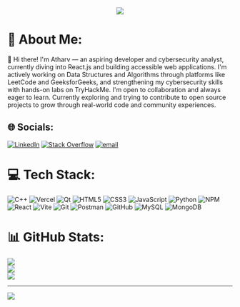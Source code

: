 
<div align="center">
  <img src="https://quotes-github-readme.vercel.app/api?type=horizontal&theme=dark" />
</div>

# 💫 About Me:
👋 Hi there! I'm Atharv — an aspiring developer and cybersecurity analyst, currently diving into React.js and building accessible web applications. I'm actively working on Data Structures and Algorithms through platforms like LeetCode and GeeksforGeeks, and strengthening my cybersecurity skills with hands-on labs on TryHackMe. I'm open to collaboration and always eager to learn. Currently exploring and trying to contribute to open source projects to grow through real-world code and community experiences. 


## 🌐 Socials:
[![LinkedIn](https://img.shields.io/badge/LinkedIn-%230077B5.svg?logo=linkedin&logoColor=white)](https://linkedin.com/in/https://www.linkedin.com/in/atharv-bhavsar-6a978a2) [![Stack Overflow](https://img.shields.io/badge/-Stackoverflow-FE7A16?logo=stack-overflow&logoColor=white)](https://stackoverflow.com/users/https://stackoverflow.com/users/30573137/atharv) [![email](https://img.shields.io/badge/Email-D14836?logo=gmail&logoColor=white)](mailto:atharv.bhavsar2801@gmail.com) 

# 💻 Tech Stack:
![C++](https://img.shields.io/badge/c++-%2300599C.svg?style=flat&logo=c%2B%2B&logoColor=white) ![Vercel](https://img.shields.io/badge/vercel-%23000000.svg?style=flat&logo=vercel&logoColor=white) ![Qt](https://img.shields.io/badge/Qt-%23217346.svg?style=flat&logo=Qt&logoColor=white) ![HTML5](https://img.shields.io/badge/html5-%23E34F26.svg?style=flat&logo=html5&logoColor=white) ![CSS3](https://img.shields.io/badge/css3-%231572B6.svg?style=flat&logo=css3&logoColor=white) ![JavaScript](https://img.shields.io/badge/javascript-%23323330.svg?style=flat&logo=javascript&logoColor=%23F7DF1E) ![Python](https://img.shields.io/badge/python-3670A0?style=flat&logo=python&logoColor=ffdd54) ![NPM](https://img.shields.io/badge/NPM-%23CB3837.svg?style=flat&logo=npm&logoColor=white) ![React](https://img.shields.io/badge/react-%2320232a.svg?style=flat&logo=react&logoColor=%2361DAFB) ![Vite](https://img.shields.io/badge/vite-%23646CFF.svg?style=flat&logo=vite&logoColor=white) ![Git](https://img.shields.io/badge/git-%23F05033.svg?style=flat&logo=git&logoColor=white) ![Postman](https://img.shields.io/badge/Postman-FF6C37?style=flat&logo=postman&logoColor=white) ![GitHub](https://img.shields.io/badge/github-%23121011.svg?style=flat&logo=github&logoColor=white) ![MySQL](https://img.shields.io/badge/mysql-4479A1.svg?style=flat&logo=mysql&logoColor=white) ![MongoDB](https://img.shields.io/badge/MongoDB-%234ea94b.svg?style=flat&logo=mongodb&logoColor=white)
# 📊 GitHub Stats:
![](https://github-readme-stats.vercel.app/api?username=alphabet28&theme=merko&hide_border=true&include_all_commits=true&count_private=true)<br/>
![](https://nirzak-streak-stats.vercel.app/?user=alphabet28&theme=merko&hide_border=true)<br/>
![](https://github-readme-stats.vercel.app/api/top-langs/?username=alphabet28&theme=merko&hide_border=true&include_all_commits=true&count_private=true&layout=compact)

---
[![](https://visitcount.itsvg.in/api?id=alphabet28&icon=0&color=0)](https://visitcount.itsvg.in)

<!-- Proudly created with GPRM ( https://gprm.itsvg.in ) -->
